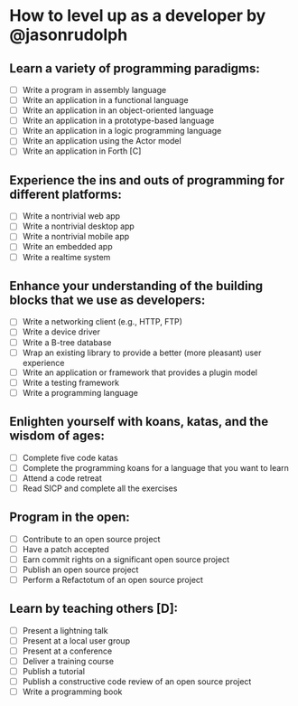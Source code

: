 # How to level up as a developer by @jasonrudolph

## Learn a variety of programming paradigms:

* [ ] Write a program in assembly language
* [ ] Write an application in a functional language
* [ ] Write an application in an object-oriented language
* [ ] Write an application in a prototype-based language
* [ ] Write an application in a logic programming language
* [ ] Write an application using the Actor model
* [ ] Write an application in Forth [C]

## Experience the ins and outs of programming for different platforms:

* [ ] Write a nontrivial web app
* [ ] Write a nontrivial desktop app
* [ ] Write a nontrivial mobile app
* [ ] Write an embedded app
* [ ] Write a realtime system

## Enhance your understanding of the building blocks that we use as developers:

* [ ] Write a networking client (e.g., HTTP, FTP)
* [ ] Write a device driver
* [ ] Write a B-tree database
* [ ] Wrap an existing library to provide a better (more pleasant) user experience
* [ ] Write an application or framework that provides a plugin model
* [ ] Write a testing framework
* [ ] Write a programming language

## Enlighten yourself with koans, katas, and the wisdom of ages:

* [ ] Complete five code katas
* [ ] Complete the programming koans for a language that you want to learn
* [ ] Attend a code retreat
* [ ] Read SICP and complete all the exercises

## Program in the open:

* [ ] Contribute to an open source project
* [ ] Have a patch accepted
* [ ] Earn commit rights on a significant open source project
* [ ] Publish an open source project
* [ ] Perform a Refactotum of an open source project

## Learn by teaching others [D]:

* [ ] Present a lightning talk
* [ ] Present at a local user group
* [ ] Present at a conference
* [ ] Deliver a training course
* [ ] Publish a tutorial
* [ ] Publish a constructive code review of an open source project
* [ ] Write a programming book
